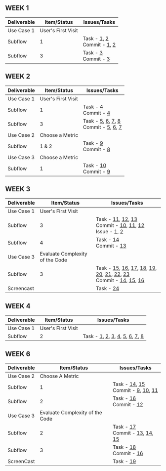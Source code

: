 ## WEEK 1

|  Deliverable | Item/Status  |  Issues/Tasks | 
|---|---|---|
| Use Case 1 |  User's First Visit |   |
| Subflow  |  1  | Task - [1](https://github.ncsu.edu/umisra/csc510-project/projects/1#card-7206), [2](https://github.ncsu.edu/umisra/csc510-project/projects/1#card-7208)<br> Commit - [1](https://github.ncsu.edu/umisra/csc510-project/commit/b9c714e3710ab43fd2e331eb41b600f13491fb2d), [2](https://github.ncsu.edu/umisra/csc510-project/commit/0825e900e16ee52a109f004850b8b30685c1f9cc)   |
| Subflow  |  3  | Task - [3](https://github.ncsu.edu/umisra/csc510-project/projects/1#card-7203) <br> Commit - [3](https://github.ncsu.edu/umisra/csc510-project/commit/4ccfb0655ecbfe2e403b028ab57f1170c7a582b9) |
## WEEK 2

|  Deliverable | Item/Status  |  Issues/Tasks | 
|---|---|---|
| Use Case 1 |  User's First Visit |   |
| Subflow  |  1  | Task - [4](https://github.ncsu.edu/umisra/csc510-project/projects/1#card-7290) <br> Commit - [4](https://github.ncsu.edu/umisra/csc510-project/commit/51a6b2848befdfdd13c10c54cf63380199f5622e)|
| Subflow  |  3  | Task - [5](https://github.ncsu.edu/umisra/csc510-project/projects/1#card-7205), [6](https://github.ncsu.edu/umisra/csc510-project/projects/1#card-7215), [7](https://github.ncsu.edu/umisra/csc510-project/projects/1#card-7754), [8](https://github.ncsu.edu/umisra/csc510-project/projects/1#card-7755)  <br> Commit - [5](https://github.ncsu.edu/umisra/csc510-project/commit/8dd976de6151d9ccae3c62957f936ecd520113b5), [6](https://github.ncsu.edu/umisra/csc510-project/commit/b50996e30cdd9c02737ece21c1c4d0512bcac93c), [7](https://github.ncsu.edu/umisra/csc510-project/commit/a1ac39f7a8c4d3a7403d8978cba6adf9a8b58d94) |
| Use Case 2 |  Choose a Metric |   |
| Subflow |  1 & 2 | Task - [9](https://github.ncsu.edu/umisra/csc510-project/projects/1#card-7212) <br> Commit - [8](https://github.ncsu.edu/umisra/csc510-project/commit/79ecb43779bc42b970d45a8961c44f615cd60) |
| Use Case 3 |  Choose a Metric |   |
| Subflow |  1  | Task - [10](https://github.ncsu.edu/umisra/csc510-project/projects/1#card-8600) <br> Commit - [9](https://github.ncsu.edu/umisra/csc510-project/commit/74906491e9278e0f9b63c053ae607f59fe5caa50) |


## WEEK 3

|  Deliverable | Item/Status  |  Issues/Tasks | 
|---|---|---|
| Use Case 1 |  User's First Visit |   |
| Subflow  |  3  | Task - [11](https://github.ncsu.edu/umisra/csc510-project/projects/1#card-7807), [12](https://github.ncsu.edu/umisra/csc510-project/projects/1#card-8067), [13](https://github.ncsu.edu/umisra/csc510-project/projects/1#card-8610) <br> Commit - [10](https://github.ncsu.edu/umisra/csc510-project/commit/0b8f9eb461964d1a7be4f6dec54a56c4f70b73b0), [11](https://github.ncsu.edu/umisra/csc510-project/commit/dedf4b10112c24a2aee17eaddc272a2790ee40de), [12](https://github.ncsu.edu/umisra/csc510-project/commit/4378f94d89496f71a4b8e29c367d41e13603a4f6) <br> Issue - [1](https://github.ncsu.edu/umisra/csc510-project/issues/1), [2](https://github.ncsu.edu/umisra/csc510-project/issues/2)|
| Subflow  |  4  | Task - [14](https://github.ncsu.edu/umisra/csc510-project/projects/1#card-7214) <br> Commit - [13](https://github.ncsu.edu/umisra/csc510-project/commit/7c0e82914e77582c2669e12ce3df5aabdc785ec5) |
| Use Case  3 |  Evaluate Complexity of the Code |   |
| Subflow  |  3 | Task - [15](https://github.ncsu.edu/umisra/csc510-project/projects/1#card-7758), [16](https://github.ncsu.edu/umisra/csc510-project/projects/1#card-7757), [17](https://github.ncsu.edu/umisra/csc510-project/projects/1#card-7756), [18](https://github.ncsu.edu/umisra/csc510-project/projects/1#card-7759), [19](https://github.ncsu.edu/umisra/csc510-project/projects/1#card-7760), [20](https://github.ncsu.edu/umisra/csc510-project/projects/1#card-7761), [21](https://github.ncsu.edu/umisra/csc510-project/projects/1#card-7762), [22](https://github.ncsu.edu/umisra/csc510-project/projects/1#card-7764), [23](https://github.ncsu.edu/umisra/csc510-project/projects/1#card-7207) <br> Commit - [14](https://github.ncsu.edu/umisra/csc510-project/commit/a2595f130f8531ffcd0030f887a7a7d7cebef914), [15](https://github.ncsu.edu/umisra/csc510-project/commit/a54fc509d6a5279d2852e542318a3615f3fadac2), [16](https://github.ncsu.edu/umisra/csc510-project/commit/1be559e4c286e7968795c880328c913fb2efc6ac) |
| Screencast| | Task - [24](https://github.ncsu.edu/umisra/csc510-project/projects/1#card-7217)|


## WEEK 4

|  Deliverable | Item/Status  |  Issues/Tasks | 
|---|---|---|
| Use Case 1 | User's First Visit| |
| Subflow | 2 |Task - [1](https://github.ncsu.edu/umisra/csc510-project/projects/2#card-8823), [2](https://github.ncsu.edu/umisra/csc510-project/projects/2#card-8825), [3](https://github.ncsu.edu/umisra/csc510-project/projects/2#card-9216), [4](https://github.ncsu.edu/umisra/csc510-project/projects/2#card-9217), [5](https://github.ncsu.edu/umisra/csc510-project/projects/2#card-9217), [6](https://github.ncsu.edu/umisra/csc510-project/projects/2#card-8829), [7](https://github.ncsu.edu/umisra/csc510-project/projects/2#card-8826), [8](https://github.ncsu.edu/umisra/csc510-project/projects/2#card-8827)|


## WEEK 6
|  Deliverable | Item/Status  |  Issues/Tasks | 
|---|---|---|
| Use Case 2| Choose A Metric||
| Subflow | 1 | Task - [14](https://github.ncsu.edu/umisra/csc510-project/projects/2#card-9037), [15](https://github.ncsu.edu/umisra/csc510-project/projects/2#card-9218)<br>Commit - [9](https://github.ncsu.edu/umisra/csc510-project/commit/6188e186750b11db128960b8ddb5123db5d2b129), [10](https://github.ncsu.edu/umisra/csc510-project/commit/7e08a19d69e45e1cdc8fd41a00baa1e7a775c6e4), [11](https://github.ncsu.edu/umisra/csc510-project/commit/fca1c6c2dc2e0c773ebacdb6fadb12458e2ff0ad)|
| Subflow | 2 | Task - [16](https://github.ncsu.edu/umisra/csc510-project/projects/2#card-9206)<br>Commit - [12](https://github.ncsu.edu/umisra/csc510-project/commit/f8e1651b5afdad99096a3f16343d004b6d5c0c2c)|
| Use Case 3| Evaluate Complexity of the Code| |
| Subflow | 2 | Task - [17](https://github.ncsu.edu/umisra/csc510-project/projects/2#card-9040)<br>Commit - [13](https://github.ncsu.edu/umisra/csc510-project/commit/b6ede76bbc6847864ba9fef67d320c5afcd1b986), [14](https://github.ncsu.edu/umisra/csc510-project/commit/fca1c6c2dc2e0c773ebacdb6fadb12458e2ff0ad), [15](https://github.ncsu.edu/umisra/csc510-project/commit/6188e186750b11db128960b8ddb5123db5d2b129)|
| Subflow | 3 | Task - [18](https://github.ncsu.edu/umisra/csc510-project/projects/2#card-9219)<br>Commit - [16]()|
| ScreenCast| | Task - [19](https://github.ncsu.edu/umisra/csc510-project/projects/2#card-9039)|
